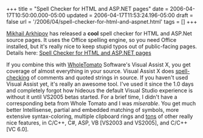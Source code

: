 +++
title = "Spell Checker for HTML and ASP.NET pages"
date = 2006-04-17T10:50:00.000-05:00
updated = 2006-04-17T11:53:24.196-05:00
draft = false
url = '/2006/04/spell-checker-for-html-and-aspnet.html'
tags = []
+++

[Mikhail Arkhipov](http://blogs.msdn.com/mikhailarkhipov/default.aspx) has released a **cool** spell checker for HTML and ASP.Net source pages. It uses the Office spelling engine, so you need Office installed, but it's really nice to keep stupid typos out of public-facing pages. Details here: [Spell Checker for HTML and ASP.NET pages](http://blogs.msdn.com/mikhailarkhipov/archive/2006/04/17/577471.aspx)

If you combine this with [WholeTomato](http://www.wholetomato.com) Software's Visual Assist X, you get coverage of almost everything in your source. Visual Assist X does [spell-checking](http://www.wholetomato.com/products/features/misspelled.html?more=yes) of comments and quoted strings in source. If you haven't used Visual Assist yet, it's really an awesome tool. I've used it since the 1.0 days and completely forgot how hideous the default Visual Studio experience is without it until VS2005 betas started. For a brief time, I didn't have a corresponding beta from Whole Tomato and I was _miserable_. You get much better Intellisense, partial and embedded matching of symbols, more extensive syntax-coloring, multiple clipboard rings and [tons](http://www.wholetomato.com/products/matrix.html) of other really nice features, in C/C++, C#, ASP, VB \[VS2003 and VS2005\], and C/C++ \[VC 6.0\].
